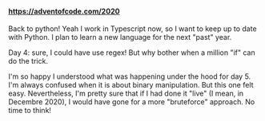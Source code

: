 #### https://adventofcode.com/2020

Back to python! Yeah I work in Typescript now, so I want to keep up to date with Python. I plan to learn a new language for the next "past" year.

Day 4: sure, I could have use regex! But why bother when a million "if" can do the trick.

I'm so happy I understood what was happening under the hood for day 5. I'm always confused when it is about binary manipulation. But this one felt easy. Nevertheless, I'm pretty sure that if I had done it "live" (I mean, in Decembre 2020), I would have gone for a more "bruteforce" approach. No time to think!
